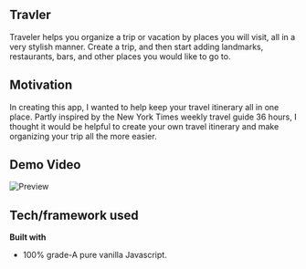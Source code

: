 ## Travler

Traveler helps you organize a trip or vacation by places you will visit, all in a very stylish manner. Create a trip, and then start adding landmarks, restaurants, bars, and other places you would like to go to.

## Motivation

In creating this app, I wanted to help keep your travel itinerary all in one place. Partly inspired by the New York Times weekly travel guide 36 hours, I thought it would be helpful to create your own travel itinerary and make organizing your trip all the more easier.

## Demo Video
![Preview](https://drive.google.com/file/d/1UVb88Zmxip1VkYEaFU5dcW9mmjfiKWTi/view)

## Tech/framework used

<b>Built with</b>
- 100% grade-A pure vanilla Javascript.
